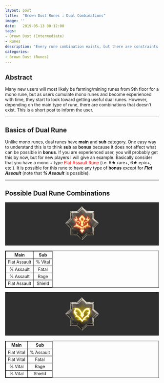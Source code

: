 ```yaml
---
layout: post
title:  "Brown Dust Runes : Dual Combinations"
image: ''
date:   2019-05-13 00:12:00
tags:
- Brown Dust (Intermediate)
- Runes
description: 'Every rune combination exists, but there are constraints'
categories:
- Brown Dust (Runes)
---
```


## Abstract

Many new users will most likely be farming/mining runes from 9th floor for a mono rune, but as users cumulate mono runes and become experienced with time, they start to look toward getting useful dual runes. However, depending on the main type of rune, there are combinations that doesn't exist. This is a short post to inform the user.

---

## Basics of Dual Rune

Unlike mono runes, dual runes have **main** and **sub** category. One easy way to understand this is to think **sub** as **bonus** because it does not affect what can be possible in **bonus**. If you are experienced user, you will probably get this by now, but for new players I will give an example. Basically consider that you have a mono + type <span style="color:red">Flat Assault Rune</span> (i.e. 6★ rare+, 6★ epic+, etc.). It is possible for this rune to have any type of **bonus** except for ***Flat Assault*** (note that ***% Assault*** is possible).

---

## Possible Dual Rune Combinations

<img src="../uploads/browndust-dual-rune-combination-assault.jpg">

<table style="text-align: center; border: 1px solid black;">
    <thead>
        <tr>
            <th style="border: 1px solid black;">Main</th>
            <th style="border: 1px solid black;">Sub</th>
        </tr>
    </thead>
    <tbody>
        <tr>
            <td style="border: 1px solid black;">Flat Assault</td>
            <td style="border: 1px solid black;">% Vital</td>
        </tr>
        <tr>
            <td style="border: 1px solid black;">% Assault</td>
            <td style="border: 1px solid black;">Fatal</td>
        </tr>
        <tr>
            <td style="border: 1px solid black;">% Assault</td>
            <td style="border: 1px solid black;">Rage</td>
        </tr>
        <tr>
            <td style="border: 1px solid black;">Flat Assault</td>
            <td style="border: 1px solid black;">Shield</td>
        </tr>
    </tbody>
</table>

<img src="../uploads/browndust-dual-rune-combination-vital.jpg">

<table style="text-align: center; border: 1px solid black;">
    <thead>
        <tr>
            <th style="border: 1px solid black;">Main</th>
            <th style="border: 1px solid black;">Sub</th>
        </tr>
    </thead>
    <tbody>
        <tr>
            <td style="border: 1px solid black;">Flat Vital</td>
            <td style="border: 1px solid black;">% Assault</td>
        </tr>
        <tr>
            <td style="border: 1px solid black;">Flat Vital</td>
            <td style="border: 1px solid black;">Fatal</td>
        </tr>
        <tr>
            <td style="border: 1px solid black;">% Vital</td>
            <td style="border: 1px solid black;">Rage</td>
        </tr>
        <tr>
            <td style="border: 1px solid black;">% Vital</td>
            <td style="border: 1px solid black;">Shield</td>
        </tr>
    </tbody>
</table>
